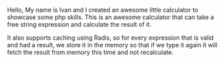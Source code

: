 Hello, My name is Ivan and I created an awesome little calculator to showcase some php skills.
This is an awesome calculator that can take a free string expression and calculate the result of it.

It also supports caching using Radis, so for every expression that is valid and had a result, 
we store it in the memory so that if we type it again it will fetch the result from memory this time and not recalculate.  
